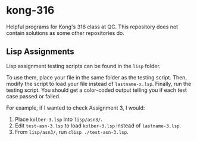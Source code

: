 # kong-316

Helpful programs for Kong's 316 class at QC. This repository does not contain
solutions as some other repositories do.

## Lisp Assignments

Lisp assignment testing scripts can be found in the `lisp` folder.

To use them, place your file in the same folder as the testing script. Then,
modify the script to load your file instead of `lastname-x.lsp`. Finally, run
the testing script. You should get a color-coded output telling you if each test
case passed or failed.

For example, if I wanted to check Assignment 3, I would:

1. Place `kolber-3.lsp` into `lisp/asn3/`.
1. Edit `test-asn-3.lsp` to load `kolber-3.lsp` instead of `lastname-3.lsp`.
1. From `lisp/asn3/`, run `clisp ./test-asn-3.lsp`.
